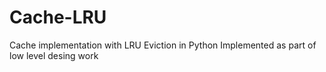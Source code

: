 # Cache-LRU
Cache implementation with LRU Eviction in Python
Implemented as part of low level desing work
